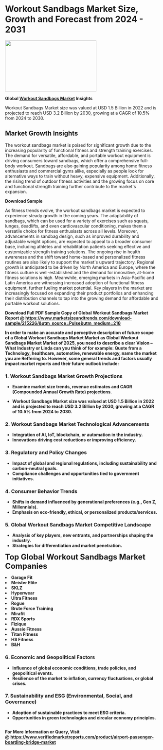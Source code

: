 <H1>Workout Sandbags Market Size, Growth and Forecast from 2024 - 2031</H1><img class="aligncenter size-medium wp-image-584254" src="https://thirdeyenews.in/wp-content/uploads/2024/09/Global-Market-Research-300x168.jpeg" alt="" width="300" height="168" /><p><strong>Global&nbsp;<a href="https://www.marketsizeandtrends.com/download-sample/215226/&amp;utm_source=Pulse&amp;utm_medium=218">Workout Sandbags Market</a> Insights</strong></p><p>Workout Sandbags Market size was valued at USD 1.5 Billion in 2022 and is projected to reach USD 3.2 Billion by 2030, growing at a CAGR of 10.5% from 2024 to 2030.</p><p><h2>Market Growth Insights</h2> <p>The workout sandbags market is poised for significant growth due to the increasing popularity of functional fitness and strength training exercises. The demand for versatile, affordable, and portable workout equipment is driving consumers toward sandbags, which offer a comprehensive full-body workout. Sandbags are also gaining popularity among home fitness enthusiasts and commercial gyms alike, especially as people look for alternative ways to train without heavy, expensive equipment. Additionally, the rising trend of outdoor fitness activities and the growing focus on core and functional strength training further contribute to the market's expansion.</p> <p><strong>Download Sample</strong></p> <p>As fitness trends evolve, the workout sandbags market is expected to experience steady growth in the coming years. The adaptability of sandbags, which can be used for a variety of exercises such as squats, lunges, deadlifts, and even cardiovascular conditioning, makes them a versatile choice for fitness enthusiasts across all levels. Moreover, advancements in sandbag design, such as improved durability and adjustable weight options, are expected to appeal to a broader consumer base, including athletes and rehabilitation patients seeking effective and customizable strength training solutions. The ongoing rise in health awareness and the shift toward home-based and personalized fitness routines are also likely to support the market's upward trajectory. Regional growth is anticipated to be driven by North America and Europe, where the fitness culture is well-established and the demand for innovative, at-home fitness solutions is high. Meanwhile, emerging markets in Asia-Pacific and Latin America are witnessing increased adoption of functional fitness equipment, further fueling market potential. Key players in the market are increasingly focused on expanding their product portfolios and enhancing their distribution channels to tap into the growing demand for affordable and portable workout solutions.</p> <p><strong></p><p><span class=""><strong>Download Full PDF Sample Copy of Global Workout Sandbags Market Report</strong> @ <a href="https://www.marketsizeandtrends.com/download-sample/215226/&amp;utm_source=Pulse&amp;utm_medium=218" target="_blank">https://www.marketsizeandtrends.com/download-sample/215226/&amp;utm_source=Pulse&amp;utm_medium=218</a></span></p><p>In order to make an accurate and perceptive description of future scope of a Global&nbsp;Workout Sandbags Market Market as Global&nbsp;Workout Sandbags Market Market of 2025, you need to describe a clear Vision &ndash; What Industry or Linda can you think of for example: Quote from a Technology, healthcare, automotive, renewable energy, name the market you are Reffering to. However, some general trends and factors usually impact market reports and their future outlook include:</p><h3>1.&nbsp;<strong>Workout Sandbags Market Growth Projections</strong></h3><ul><li>Examine market size trends, revenue estimates and CAGR (Compounded Annual Growth Rate) projections.</li><li><p>Workout Sandbags Market size was valued at USD 1.5 Billion in 2022 and is projected to reach USD 3.2 Billion by 2030, growing at a CAGR of 10.5% from 2024 to 2030.</p></li></ul><h3>2.&nbsp;<strong>Workout Sandbags Market Technological Advancements</strong></h3><ul><li>Integration of AI, IoT, blockchain, or automation in the industry.</li><li>Innovations driving cost reductions or improving efficiency.</li></ul><h3>3.&nbsp;<strong>Regulatory and Policy Changes</strong></h3><ul><li>Impact of global and regional regulations, including sustainability and carbon-neutral goals.</li><li>Compliance challenges and opportunities tied to government initiatives.</li></ul><h3>4.&nbsp;<strong>Consumer Behavior Trends</strong></h3><ul><li>Shifts in demand influenced by generational preferences (e.g., Gen Z, Millennials).</li><li>Emphasis on eco-friendly, ethical, or personalized products/services.</li></ul><h3>5.&nbsp;<strong>Global Workout Sandbags Market Competitive Landscape</strong></h3><ul><li>Analysis of key players, new entrants, and partnerships shaping the industry.</li><li>Strategies for differentiation and market penetration.</li></ul><p data-pm-slice="1 1 []"><span style="color: inherit; font-family: inherit; font-size: 25px;">Top Global Workout Sandbags Market Companies</span></p><div class="" data-test-id=""><p><li>Garage Fit</li><li> Meister Elite</li><li> SKLZ</li><li> Hyperwear</li><li> Ultra Fitness</li><li> Rogue</li><li> Brute Force Training</li><li> Mirafit</li><li> RDX Sports</li><li> Fizique</li><li> Aussie Fitness</li><li> Titan Fitness</li><li> HS Fitness</li><li> B&H</li></p></div><h3>6.&nbsp;<strong>Economic and Geopolitical Factors</strong></h3><ul><li>Influence of global economic conditions, trade policies, and geopolitical events.</li><li>Resilience of the market to inflation, currency fluctuations, or global crises.</li></ul><h3>7.&nbsp;<strong>Sustainability and ESG (Environmental, Social, and Governance)</strong></h3><ul><li>Adoption of sustainable practices to meet ESG criteria.</li><li>Opportunities in green technologies and circular economy principles.</li></ul><h2><strong style="font-size: 14px;">For More Information or Query, Visit @&nbsp;</strong><a style="background-color: #ffffff; font-size: 14px;" href="https://www.marketsizeandtrends.com/report/workout-sandbags-market/" target="_blank">https://www.verifiedmarketreports.com/product/airport-passenger-boarding-bridge-market</a></h2>

